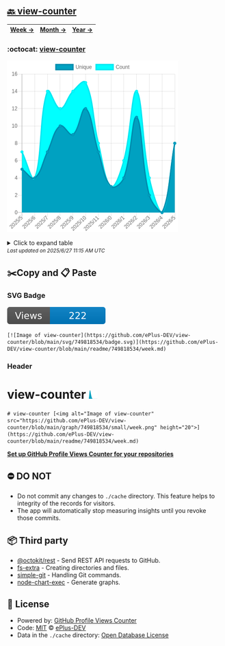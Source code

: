 ## [🔙 view-counter](https://github.com/ePlus-DEV/view-counter)
| [**Week →**](https://github.com/ePlus-DEV/view-counter/blob/main/readme/749818534/week.md) | [**Month →**](https://github.com/ePlus-DEV/view-counter/blob/main/readme/749818534/month.md) | [**Year →**](https://github.com/ePlus-DEV/view-counter/blob/main/readme/749818534/year.md) |
| ---- | ---- | ----- |
### :octocat: [view-counter](https://github.com/ePlus-DEV/view-counter)
![Image of view-counter](https://github.com/ePlus-DEV/view-counter/blob/main/graph/749818534/large/year.png)

<details>
	<summary>Click to expand table</summary>
	<h2>:calendar: Year Page Views Table</h2>
<table>
	<tr>
		<th>
			Last Updated
		</th>
		<th>
			Unique
		</th>
		<th>
			Count
		</th>
	</tr>
	<tr>
		<td>
			<code>2025/6/1</code>
		</td>
		<td>
			<code>8</code>
		</td>
		<td>
			<code>8</code>
		</td>
	</tr>
	<tr>
		<td>
			<code>2025/5/1</code>
		</td>
		<td>
			<code>0</code>
		</td>
		<td>
			<code>0</code>
		</td>
	</tr>
	<tr>
		<td>
			<code>2025/4/1</code>
		</td>
		<td>
			<code>2</code>
		</td>
		<td>
			<code>4</code>
		</td>
	</tr>
	<tr>
		<td>
			<code>2025/3/1</code>
		</td>
		<td>
			<code>11</code>
		</td>
		<td>
			<code>14</code>
		</td>
	</tr>
	<tr>
		<td>
			<code>2025/2/1</code>
		</td>
		<td>
			<code>4</code>
		</td>
		<td>
			<code>6</code>
		</td>
	</tr>
	<tr>
		<td>
			<code>2025/1/1</code>
		</td>
		<td>
			<code>3</code>
		</td>
		<td>
			<code>3</code>
		</td>
	</tr>
	<tr>
		<td>
			<code>2024/12/1</code>
		</td>
		<td>
			<code>7</code>
		</td>
		<td>
			<code>8</code>
		</td>
	</tr>
	<tr>
		<td>
			<code>2024/11/1</code>
		</td>
		<td>
			<code>12</code>
		</td>
		<td>
			<code>15</code>
		</td>
	</tr>
	<tr>
		<td>
			<code>2024/10/1</code>
		</td>
		<td>
			<code>9</code>
		</td>
		<td>
			<code>14</code>
		</td>
	</tr>
	<tr>
		<td>
			<code>2024/9/1</code>
		</td>
		<td>
			<code>10</code>
		</td>
		<td>
			<code>12</code>
		</td>
	</tr>
	<tr>
		<td>
			<code>2024/8/1</code>
		</td>
		<td>
			<code>7</code>
		</td>
		<td>
			<code>14</code>
		</td>
	</tr>
	<tr>
		<td>
			<code>2024/7/1</code>
		</td>
		<td>
			<code>4</code>
		</td>
		<td>
			<code>4</code>
		</td>
	</tr>
	<tr>
		<td>
			<code>2024/6/1</code>
		</td>
		<td>
			<code>5</code>
		</td>
		<td>
			<code>7</code>
		</td>
	</tr>
</table>

</details>
<small><i>Last updated on 2025/6/27 11:15 AM UTC</i></small>

## ✂️Copy and 📋 Paste
### SVG Badge
[![Image of view-counter](https://github.com/ePlus-DEV/view-counter/blob/main/svg/749818534/badge.svg)](https://github.com/ePlus-DEV/view-counter/blob/main/readme/749818534/week.md)
```readme
[![Image of view-counter](https://github.com/ePlus-DEV/view-counter/blob/main/svg/749818534/badge.svg)](https://github.com/ePlus-DEV/view-counter/blob/main/readme/749818534/week.md)
```
### Header
# view-counter [<img alt="Image of view-counter" src="https://github.com/ePlus-DEV/view-counter/blob/main/graph/749818534/small/week.png" height="20">](https://github.com/ePlus-DEV/view-counter/blob/main/readme/749818534/week.md)
```readme
# view-counter [<img alt="Image of view-counter" src="https://github.com/ePlus-DEV/view-counter/blob/main/graph/749818534/small/week.png" height="20">](https://github.com/ePlus-DEV/view-counter/blob/main/readme/749818534/week.md)
```
[**Set up GitHub Profile Views Counter for your repositories**](https://github.com/ePlus-DEV/github-profile-views-counter-template)
## ⛔ DO NOT
- Do not commit any changes to `./cache` directory. This feature helps to integrity of the records for visitors.
- The app will automatically stop measuring insights until you revoke those commits.
## 📦 Third party

- [@octokit/rest](https://www.npmjs.com/package/@octokit/rest) - Send REST API requests to GitHub.
- [fs-extra](https://www.npmjs.com/package/fs-extra) - Creating directories and files.
- [simple-git](https://www.npmjs.com/package/simple-git) - Handling Git commands.
- [node-chart-exec](https://www.npmjs.com/package/node-chart-exec) - Generate graphs.
## 📄 License
- Powered by: [GitHub Profile Views Counter](https://github.com/ePlus-DEV/github-profile-views-counter-template)
- Code: [MIT](./LICENSE) © [ePlus-DEV](https://github.com/ePlus-DEV/github-profile-views-counter-template)
- Data in the `./cache` directory: [Open Database License](https://opendatacommons.org/licenses/odbl/1-0/)